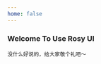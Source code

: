 ```yaml
---
home: false
---
```


### Welcome To Use Rosy UI

<code>没什么好说的，给大家敬个礼吧～</code>

<script>
    export default {}
</script>